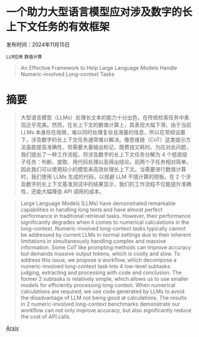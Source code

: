 # 一个助力大型语言模型应对涉及数字的长上下文任务的有效框架

发布时间：2024年11月15日

`LLM应用` `数值计算`

> An Effective Framework to Help Large Language Models Handle Numeric-involved Long-context Tasks

# 摘要

> 大型语言模型（LLMs）处理长文本的能力十分出色，在传统检索任务中表现近乎完美。然而，在长上下文的数值计算上，其表现大幅下滑。由于当前 LLMs 本身存在局限，难以同时处理复杂且海量的信息，所以在常规设置下，涉及数字的长上下文任务通常难以解决。像思维链（CoT）这类提示方法虽能提高准确性，但需要大量输出标记，既费钱又耗时。为应对此问题，我们提出了一种工作流程，将涉及数字的长上下文任务分解为 4 个低层级子任务：判断、提取、用代码处理以及得出结论。前两个子任务相对简单，因此我们可以使用较小的模型来高效处理长上下文。当需要进行数值计算时，我们使用 LLMs 生成的代码，以规避 LLM 不擅计算的短板。在 2 个涉及数字的长上下文基准测试中的结果显示，我们的工作流程不仅能提升准确性，还能大幅降低 API 调用的成本。

> Large Language Models (LLMs) have demonstrated remarkable capabilities in handling long texts and have almost perfect performance in traditional retrieval tasks. However, their performance significantly degrades when it comes to numerical calculations in the long-context. Numeric-involved long-context tasks typically cannot be addressed by current LLMs in normal settings due to their inherent limitations in simultaneously handling complex and massive information. Some CoT like prompting methods can improve accuracy but demands massive output tokens, which is costly and slow. To address this issue, we propose a workflow, which decompose a numeric-involved long-context task into 4 low-level subtasks: judging, extracting and processing with code and conclusion. The former 2 subtasks is relatively simple, which allows us to use smaller models for efficiently processing long context. When numerical calculations are required, we use code generated by LLMs to avoid the disadvantage of LLM not being good at calculations. The results in 2 numeric-involved long-context benchmarks demonstrate our workflow can not only improve accuracy, but also significantly reduce the cost of API calls.

[Arxiv](https://arxiv.org/abs/2411.10145)